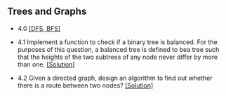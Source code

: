 ## Trees and Graphs

- 4.0 [[DFS, BFS]](../code/4.0.java)
- 4.1 Implement a function to check if a binary tree is balanced. For the purposes of this question, a balanced tree is defined to bea tree such that the heights of the two subtrees of any node never differ by more than one. [[Solution]](../code/4.1.java)

- 4.2 Given a directed graph, design an algorithm to find out whether there is a route between two nodes? [[Solution]](../code/4.2.java)
